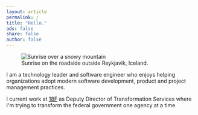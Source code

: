 ```yaml
---
layout: article 
permalink: /
title: "Hello."
ads: false
share: false
author: false
---
```

<figure>
	<img src="http://khandelwal.github.io/images/iceland-sunrise-2.jpg" alt="Sunrise over a snowy mountain">
	<figcaption>Sunrise on the roadside outside Reykjavik, Iceland.</figcaption>
</figure>

I am a technology leader and software engineer who enjoys helping organizations adopt modern software
development, product and project management practices.

I current work at [18F](https://18f.gsa.gov) as Deputy Director of
Transformation Services where I'm trying to transform the federal government
one agency at a time.

